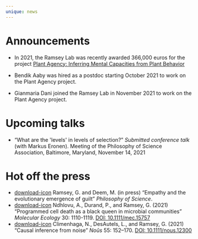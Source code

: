 ```yaml
---
unique: news
---
```



# Announcements


*   In 2021, the Ramsey Lab was recently awarded 366,000 euros for the project [Plant Agency: Inferring Mental Capacities from Plant Behavior](https://www.kuleuven.be/onderzoek/portaal/#/projecten/3H210282)

*   Bendik Aaby was hired as a postdoc starting October 2021 to work on the Plant Agency project.

*   Gianmaria Dani joined the Ramsey Lab in November 2021 to work on the Plant Agency project.



# Upcoming talks


*   “What are the 'levels' in levels of selection?” _Submitted conference talk_ (with Markus Eronen). Meeting of the Philosophy of Science Association, Baltimore, Maryland, November 14, 2021



# Hot off the press


*   [download-icon](/papers/2022-ps-empathy-guilt.pdf) Ramsey, G. and Deem, M. (in press) “Empathy and the evolutionary emergence of guilt” _Philosophy of Science_.
*   [download-icon](/papers/2021-moleco-pdc-black-queen.pdf) Ndhlovu, A., Durand, P., and Ramsey, G. (2021) “Programmed cell death as a black queen in microbial communities” _Molecular Ecology_ 30: 1110-1119. [DOI: 10.1111/mec.15757](https://doi.org/10.1111/mec.15757)
*   [download-icon](/papers/2021-nous-causal-inference.pdf) Climenhaga, N., DesAutels, L., and Ramsey, G. (2021) “Causal inference from noise” _Noûs_ 55: 152–170. [DOI: 10.1111/nous.12300](https://doi.org/10.1111/nous.12300)





